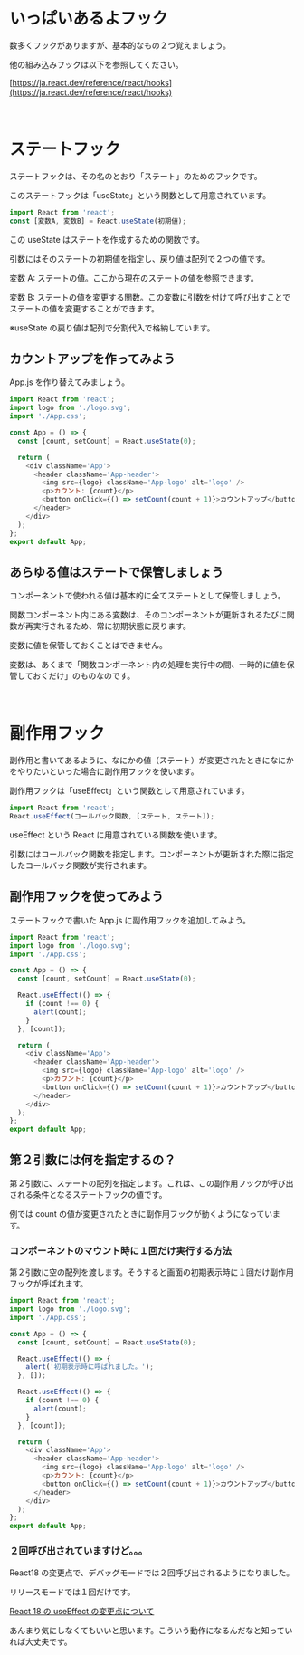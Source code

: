 # いっぱいあるよフック

数多くフックがありますが、基本的なもの２つ覚えましょう。

他の組み込みフックは以下を参照してください。

[https://ja.react.dev/reference/react/hooks](https://ja.react.dev/reference/react/hooks)

<br>

# ステートフック

ステートフックは、その名のとおり「ステート」のためのフックです。

このステートフックは「useState」という関数として用意されています。

```js
import React from 'react';
const [変数A, 変数B] = React.useState(初期値);
```

この useState はステートを作成するための関数です。

引数にはそのステートの初期値を指定し、戻り値は配列で２つの値です。

変数 A: ステートの値。ここから現在のステートの値を参照できます。

変数 B: ステートの値を変更する関数。この変数に引数を付けて呼び出すことでステートの値を変更することができます。

※useState の戻り値は配列で分割代入で格納しています。

## カウントアップを作ってみよう

App.js を作り替えてみましょう。

```js
import React from 'react';
import logo from './logo.svg';
import './App.css';

const App = () => {
  const [count, setCount] = React.useState(0);

  return (
    <div className='App'>
      <header className='App-header'>
        <img src={logo} className='App-logo' alt='logo' />
        <p>カウント: {count}</p>
        <button onClick={() => setCount(count + 1)}>カウントアップ</button>
      </header>
    </div>
  );
};
export default App;
```

## あらゆる値はステートで保管しましょう

コンポーネントで使われる値は基本的に全てステートとして保管しましょう。

関数コンポーネント内にある変数は、そのコンポーネントが更新されるたびに関数が再実行されるため、常に初期状態に戻ります。

変数に値を保管しておくことはできません。

変数は、あくまで「関数コンポーネント内の処理を実行中の間、一時的に値を保管しておくだけ」のものなのです。

<br>

# 副作用フック

副作用と書いてあるように、なにかの値（ステート）が変更されたときになにかをやりたいといった場合に副作用フックを使います。

副作用フックは「useEffect」という関数として用意されています。

```js
import React from 'react';
React.useEffect(コールバック関数, [ステート, ステート]);
```

useEffect という React に用意されている関数を使います。

引数にはコールバック関数を指定します。コンポーネントが更新された際に指定したコールバック関数が実行されます。

## 副作用フックを使ってみよう

ステートフックで書いた App.js に副作用フックを追加してみよう。

```js
import React from 'react';
import logo from './logo.svg';
import './App.css';

const App = () => {
  const [count, setCount] = React.useState(0);

  React.useEffect(() => {
    if (count !== 0) {
      alert(count);
    }
  }, [count]);

  return (
    <div className='App'>
      <header className='App-header'>
        <img src={logo} className='App-logo' alt='logo' />
        <p>カウント: {count}</p>
        <button onClick={() => setCount(count + 1)}>カウントアップ</button>
      </header>
    </div>
  );
};
export default App;
```

## 第２引数には何を指定するの？

第２引数に、ステートの配列を指定します。これは、この副作用フックが呼び出される条件となるステートフックの値です。

例では count の値が変更されたときに副作用フックが動くようになっています。

### コンポーネントのマウント時に１回だけ実行する方法

第２引数に空の配列を渡します。そうすると画面の初期表示時に１回だけ副作用フックが呼ばれます。

```js
import React from 'react';
import logo from './logo.svg';
import './App.css';

const App = () => {
  const [count, setCount] = React.useState(0);

  React.useEffect(() => {
    alert('初期表示時に呼ばれました。');
  }, []);

  React.useEffect(() => {
    if (count !== 0) {
      alert(count);
    }
  }, [count]);

  return (
    <div className='App'>
      <header className='App-header'>
        <img src={logo} className='App-logo' alt='logo' />
        <p>カウント: {count}</p>
        <button onClick={() => setCount(count + 1)}>カウントアップ</button>
      </header>
    </div>
  );
};
export default App;
```

### ２回呼び出されていますけど。。。

React18 の変更点で、デバッグモードでは２回呼び出されるようになりました。

リリースモードでは１回だけです。

[React 18 の useEffect の変更点について](https://zenn.dev/takeharu/scraps/d14cf9d4239ec4)

あんまり気にしなくてもいいと思います。こういう動作になるんだなと知っていれば大丈夫です。
